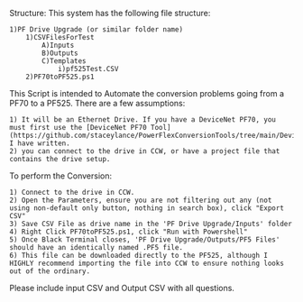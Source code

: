 Structure: This system has the following file structure:

	1)PF Drive Upgrade (or similar folder name)
	    1)CSVFilesForTest
	        A)Inputs
	        B)Outputs
	        C)Templates
	            i)pf525Test.CSV
	    2)PF70toPF525.ps1
 
 This Script is intended to Automate the conversion problems going from a PF70 to a PF525. There are a few assumptions:

	1) It will be an Ethernet Drive. If you have a DeviceNet PF70, you must first use the [DeviceNet PF70 Tool](https://github.com/staceylance/PowerFlexConversionTools/tree/main/DeviceNetConversionTool) I have written.
	2) you can connect to the drive in CCW, or have a project file that contains the drive setup.


To perform the Conversion:

	1) Connect to the drive in CCW.
	2) Open the Parameters, ensure you are not filtering out any (not using non-default only button, nothing in search box), click "Export CSV"
	3) Save CSV File as drive name in the 'PF Drive Upgrade/Inputs' folder
	4) Right Click PF70toPF525.ps1, click "Run with Powershell"
	5) Once Black Terminal closes, 'PF Drive Upgrade/Outputs/PF5 Files' should have an identically named .PF5 file.
	6) This file can be downloaded directly to the PF525, although I HIGHLY recommend importing the file into CCW to ensure nothing looks out of the ordinary.
Please include input CSV and Output CSV with all questions.
